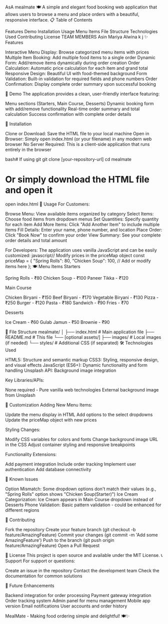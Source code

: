 AsA mealmate 🍽️
A simple and elegant food booking web application that allows users to browse a menu and place orders with a beautiful, responsive interface.
📋 Table of Contents

Features
Demo
Installation
Usage
Menu Items
File Structure
Technologies Used
Contributing
License
TEAM MEMBERS 
Asin Mariya
Alwina k j
✨ Features

Interactive Menu Display: Browse categorized menu items with prices
Multiple Item Booking: Add multiple food items to a single order
Dynamic Form: Add/remove items dynamically during order creation
Order Calculation: Automatic price calculation for each item and grand total
Responsive Design: Beautiful UI with food-themed background
Form Validation: Built-in validation for required fields and phone numbers
Order Confirmation: Display complete order summary upon successful booking

🎯 Demo
The application provides a clean, user-friendly interface featuring:

Menu sections (Starters, Main Course, Desserts)
Dynamic booking form with add/remove functionality
Real-time order summary and total calculation
Success confirmation with complete order details

🚀 Installation

Clone or Download: Save the HTML file to your local machine
Open in Browser: Simply open index.html (or your filename) in any modern web browser
No Server Required: This is a client-side application that runs entirely in the browser

bash# If using git
git clone [your-repository-url]
cd mealmate

# Or simply download the HTML file and open it
open index.html
🍕 Usage
For Customers:

Browse Menu: View available items organized by category
Select Items: Choose food items from dropdown menus
Set Quantities: Specify quantity for each item
Add More Items: Click "Add Another Item" to include multiple items
Fill Details: Enter your name, phone number, and location
Place Order: Click "Book Now" to confirm your order
View Summary: See your complete order details and total amount

For Developers:
The application uses vanilla JavaScript and can be easily customized:
javascript// Modify prices in the priceMap object
const priceMap = {
  "Spring Rolls": 80,
  "Chicken Soup": 100,
  // Add or modify items here
};
🍽️ Menu Items
Starters

Spring Rolls - ₹80
Chicken Soup - ₹100
Paneer Tikka - ₹120

Main Course

Chicken Biryani - ₹150
Beef Biryani - ₹170
Vegetable Biryani - ₹130
Pizza - ₹250
Burger - ₹120
Pasta - ₹180
Sandwich - ₹90
Fries - ₹70

Desserts

Ice Cream - ₹60
Gulab Jamun - ₹50
Brownie - ₹90

📁 File Structure
mealmate/
│
├── index.html          # Main application file
├── README.md          # This file
└── [optional assets/]
    ├── images/        # Local images (if needed)
    └── styles/        # Additional CSS (if separated)
🛠️ Technologies Used

HTML5: Structure and semantic markup
CSS3: Styling, responsive design, and visual effects
JavaScript (ES6+): Dynamic functionality and form handling
Unsplash API: Background image integration

Key Libraries/APIs:

None required - Pure vanilla web technologies
External background image from Unsplash

🎨 Customization
Adding New Menu Items:

Update the menu display in HTML
Add options to the select dropdowns
Update the priceMap object with new prices

Styling Changes:

Modify CSS variables for colors and fonts
Change background image URL in the CSS
Adjust container styling and responsive breakpoints

Functionality Extensions:

Add payment integration
Include order tracking
Implement user authentication
Add database connectivity

🔧 Known Issues

Option Mismatch: Some dropdown options don't match their values (e.g., "Spring Rolls" option shows "Chicken Soup(Starter)")
Ice Cream Categorization: Ice Cream appears in Main Course dropdown instead of Desserts
Phone Validation: Basic pattern validation - could be enhanced for different regions

📝 Contributing

Fork the repository
Create your feature branch (git checkout -b feature/AmazingFeature)
Commit your changes (git commit -m 'Add some AmazingFeature')
Push to the branch (git push origin feature/AmazingFeature)
Open a Pull Request

📄 License
This project is open source and available under the MIT License.
📞 Support
For support or questions:

Create an issue in the repository
Contact the development team
Check the documentation for common solutions

🚀 Future Enhancements

 Backend integration for order processing
 Payment gateway integration
 Order tracking system
 Admin panel for menu management
 Mobile app version
 Email notifications
 User accounts and order history


MealMate - Making food ordering simple and delightful! 🍽️✨
